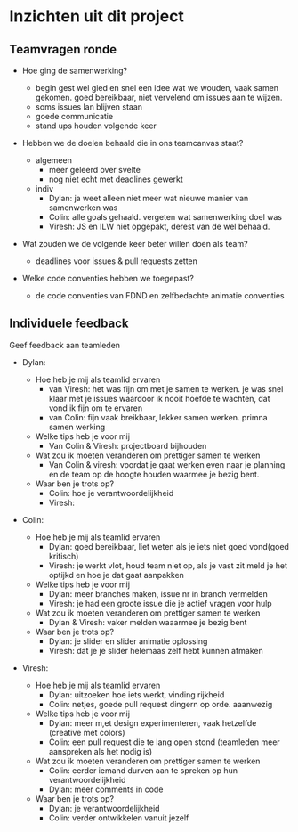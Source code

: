 # Inzichten uit dit project

## Teamvragen ronde

- Hoe ging de samenwerking?
  - begin gest wel gied en snel een idee wat we wouden, vaak samen gekomen. goed bereikbaar, niet vervelend om issues aan te wijzen.
  - soms issues lan blijven staan
  - goede communicatie
  - stand ups houden volgende keer


- Hebben we de doelen behaald die in ons teamcanvas staat?
  - algemeen
    - meer geleerd over svelte
    - nog niet echt met deadlines gewerkt
  - indiv
    - Dylan: ja weet alleen niet meer wat nieuwe manier van samenwerken was
    - Colin: alle goals gehaald. vergeten wat samenwerking doel was
    - Viresh: JS en ILW niet opgepakt, derest van de wel behaald.


- Wat zouden we de volgende keer beter willen doen als team?
  - deadlines voor issues & pull requests zetten

- Welke code conventies hebben we toegepast?
  - de code conventies van FDND en zelfbedachte animatie conventies
 

## Individuele feedback
Geef feedback aan teamleden

- Dylan: 
  - Hoe heb je mij als teamlid ervaren
    -  van Viresh: het was fijn om met je samen te werken. je was snel klaar met je issues waardoor ik nooit hoefde te wachten, dat vond ik fijn om te ervaren
    -  van Colin: fijn vaak breikbaar, lekker samen werken. primna samen werking
  - Welke tips heb je voor mij
    - Van Colin & Viresh: projectboard bijhouden
  - Wat zou ik moeten veranderen om prettiger samen te werken
    - Van Colin & viresh: voordat je gaat werken even naar je planning en de team op de hoogte houden waarmee je bezig bent.
  - Waar ben je trots op?
    - Colin: hoe je verantwoordelijkheid
    - Viresh: 


- Colin: 
  - Hoe heb je mij als teamlid ervaren
    - Dylan: goed bereikbaar, liet weten als je iets niet goed vond(goed kritisch)
    - Viresh: je werkt vlot, houd team niet op, als je vast zit meld je het optijkd en hoe je dat gaat aanpakken
  - Welke tips heb je voor mij
    - Dylan: meer branches maken, issue nr in branch vermelden
    - Viresh: je had een groote issue die je actief vragen voor hulp
  - Wat zou ik moeten veranderen om prettiger samen te werken
    - Dylan & Viresh: vaker melden waaarmee je bezig bent
  - Waar ben je trots op?
    - Dylan: je slider en slider animatie oplossing
    - Viresh: dat je je slider helemaas zelf hebt kunnen afmaken


- Viresh: 
  - Hoe heb je mij als teamlid ervaren
    - Dylan: uitzoeken hoe iets werkt, vinding rijkheid
    - Colin: netjes, goede pull request dingern op orde. aaanwezig
  - Welke tips heb je voor mij
    - Dylan: meer m,et design experimenteren, vaak hetzelfde (creative met colors)
    - Colin: een pull request die te lang open stond (teamleden meer aanspreken als het nodig is)
  - Wat zou ik moeten veranderen om prettiger samen te werken
    - Colin: eerder iemand durven aan te spreken op hun verantwoordelijkheid
    - Dylan: meer comments in code
  - Waar ben je trots op?
    - Dylan: je verantwoordelijkheid
    - Colin: verder ontwikkelen vanuit jezelf



